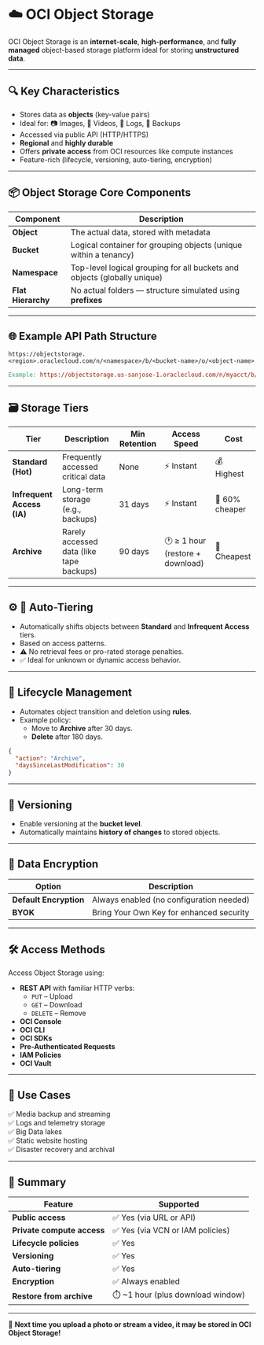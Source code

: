 # ☁️ OCI Object Storage

OCI Object Storage is an **internet-scale**, **high-performance**, and **fully managed** object-based storage platform ideal for storing **unstructured data**.

---

## 🔍 Key Characteristics

- Stores data as **objects** (key-value pairs)
- Ideal for: 📷 Images, 🎥 Videos, 📄 Logs, 📁 Backups
- Accessed via public API (HTTP/HTTPS)
- **Regional** and **highly durable**
- Offers **private access** from OCI resources like compute instances
- Feature-rich (lifecycle, versioning, auto-tiering, encryption)

---

## 📦 Object Storage Core Components

| Component     | Description                                                                 |
|---------------|-----------------------------------------------------------------------------|
| **Object**     | The actual data, stored with metadata                                       |
| **Bucket**     | Logical container for grouping objects (unique within a tenancy)           |
| **Namespace**  | Top-level logical grouping for all buckets and objects (globally unique)   |
| **Flat Hierarchy** | No actual folders — structure simulated using **prefixes**             |

---

## 🌐 Example API Path Structure

`https://objectstorage.<region>.oraclecloud.com/n/<namespace>/b/<bucket-name>/o/<object-name>`

```makefile
Example: https://objectstorage.us-sanjose-1.oraclecloud.com/n/myacct/b/development/o/log.zip
```

---

## 🗃️ Storage Tiers

| Tier                     | Description                                | Min Retention | Access Speed                        | Cost           |
|--------------------------|--------------------------------------------|----------------|-------------------------------------|----------------|
| **Standard (Hot)**       | Frequently accessed critical data          | None           | ⚡ Instant                          | 💰 Highest     |
| **Infrequent Access (IA)** | Long-term storage (e.g., backups)       | 31 days        | ⚡ Instant                          | 💸 60% cheaper |
| **Archive**              | Rarely accessed data (like tape backups)   | 90 days        | 🕐 ≥ 1 hour (restore + download)    | 💸 Cheapest    |

---

## ⚙️ 🔁 Auto-Tiering

- Automatically shifts objects between **Standard** and **Infrequent Access** tiers.
- Based on access patterns.
- ⚠️ No retrieval fees or pro-rated storage penalties.
- ✅ Ideal for unknown or dynamic access behavior.

---

## 🔄 Lifecycle Management

- Automates object transition and deletion using **rules**.
- Example policy:
  - Move to **Archive** after 30 days.
  - **Delete** after 180 days.

```json
{
  "action": "Archive",
  "daysSinceLastModification": 30
}
```

---

## 🧬 Versioning

- Enable versioning at the **bucket level**.
- Automatically maintains **history of changes** to stored objects.

---

## 🔐 Data Encryption

| Option              | Description                                 |
|---------------------|---------------------------------------------|
| **Default Encryption** | Always enabled (no configuration needed) |
| **BYOK**               | Bring Your Own Key for enhanced security |

---

## 🛠️ Access Methods

Access Object Storage using:

- **REST API** with familiar HTTP verbs:
  - `PUT` – Upload
  - `GET` – Download
  - `DELETE` – Remove
- **OCI Console**
- **OCI CLI**
- **OCI SDKs**
- **Pre-Authenticated Requests**
- **IAM Policies**
- **OCI Vault**

---

## 🎯 Use Cases

✅ Media backup and streaming  
✅ Logs and telemetry storage  
✅ Big Data lakes  
✅ Static website hosting  
✅ Disaster recovery and archival  

---

## 🧠 Summary

| Feature                | Supported                                 |
|------------------------|--------------------------------------------|
| **Public access**      | ✅ Yes (via URL or API)                     |
| **Private compute access** | ✅ Yes (via VCN or IAM policies)       |
| **Lifecycle policies** | ✅ Yes                                      |
| **Versioning**         | ✅ Yes                                      |
| **Auto-tiering**       | ✅ Yes                                      |
| **Encryption**         | ✅ Always enabled                          |
| **Restore from archive** | ⏱️ ~1 hour (plus download window)      |

---

📸 **Next time you upload a photo or stream a video, it may be stored in OCI Object Storage!**

